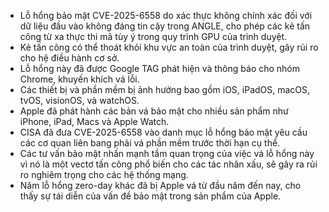 - Lỗ hổng bảo mật CVE-2025-6558 do xác thực không chính xác đối với dữ liệu đầu vào không đáng tin cậy trong ANGLE, cho phép các kẻ tấn công từ xa thực thi mã tùy ý trong quy trình GPU của trình duyệt.
- Kẻ tấn công có thể thoát khỏi khu vực an toàn của trình duyệt, gây rủi ro cho hệ điều hành cơ sở.
- Lỗ hổng này đã được Google TAG phát hiện và thông báo cho nhóm Chrome, khuyến khích vá lỗi.
- Các thiết bị và phần mềm bị ảnh hưởng bao gồm iOS, iPadOS, macOS, tvOS, visionOS, và watchOS.
- Apple đã phát hành các bản vá bảo mật cho nhiều sản phẩm như iPhone, iPad, Macs và Apple Watch.
- CISA đã đưa CVE-2025-6558 vào danh mục lỗ hổng bảo mật yêu cầu các cơ quan liên bang phải vá phần mềm trước thời hạn cụ thể.
- Các tư vấn bảo mật nhấn mạnh tầm quan trọng của việc vá lỗ hổng này vì nó là một vectơ tấn công phổ biến cho các tác nhân xấu, sẽ gây ra rủi ro nghiêm trọng cho các hệ thống mạng. 
- Năm lỗ hổng zero-day khác đã bị Apple vá từ đầu năm đến nay, cho thấy sự tái diễn của vấn đề bảo mật trong sản phẩm của Apple.